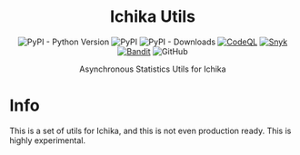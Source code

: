 <div align=center>

# Ichika Utils

![PyPI - Python Version](https://img.shields.io/pypi/pyversions/ichika-utils?label=Python&logo=python&logoColor=white) ![PyPI](https://img.shields.io/pypi/v/ichika-utils?label=PyPi&logo=pypi&logoColor=white) ![PyPI - Downloads](https://img.shields.io/pypi/dd/ichika-utils?label=Downloads&logo=pypi&logoColor=white) [![CodeQL](https://github.com/No767/Ichika-Utils/actions/workflows/codeql.yml/badge.svg)](https://github.com/No767/Ichika-Utils/actions/workflows/codeql.yml) [![Snyk](https://github.com/No767/Ichika-Utils/actions/workflows/snyk.yml/badge.svg)](https://github.com/No767/Ichika-Utils/actions/workflows/snyk.yml) [![Bandit](https://github.com/No767/Ichika-Utils/actions/workflows/bandit.yml/badge.svg)](https://github.com/No767/Ichika-Utils/actions/workflows/bandit.yml) ![GitHub](https://img.shields.io/github/license/No767/Ichika-Utils?label=License&logo=github)

Asynchronous Statistics Utils for Ichika

<div align=left>

# Info

This is a set of utils for Ichika, and this is not even production ready. This is highly experimental.
